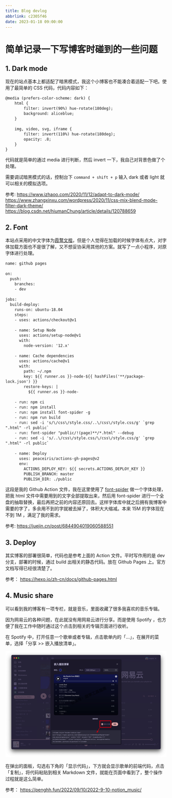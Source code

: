 ```yaml
---
title: Blog devlog
abbrlink: c2305f46
date: 2023-01-18 09:00:00
---
```


# 简单记录一下写博客时碰到的一些问题

## 1. Dark mode

现在的站点基本上都适配了暗黑模式，我这个小博客也不能凑合着适配一下吧。使用了最简单的 CSS 代码，代码内容如下：

```
@media (prefers-color-scheme: dark) {
    html {
        filter: invert(90%) hue-rotate(180deg);
        background: aliceblue;
    }

    img, video, svg, iframe {
        filter: invert(110%) hue-rotate(180deg);
        opacity: .8;
    }
}
```

代码就是简单的通过 media 进行判断，然后 invert 一下，我自己对背景色做了个处理。

需要调试暗黑模式的话，控制台下 `command + shift + p` 输入 dark 或者 light 就可以相关的模拟选项。

参考:
https://www.izhaoo.com/2020/11/12/adapt-to-dark-mode/
https://www.zhangxinxu.com/wordpress/2020/11/css-mix-blend-mode-filter-dark-theme/
https://blog.csdn.net/hiumanChung/article/details/120788659

## 2. Font

本站点采用的中文字体为[霞鹜文楷](https://github.com/lxgw/LxgwWenKai)，但是个人觉得在加载的时候字体有点大，对字体加载方面也不是很了解，又不想妥协采用其他的方案。就写了一点小程序，对原字体进行处理。

```
name: github pages

on:
  push:
    branches:
    - dev

jobs:
  build-deploy:
    runs-on: ubuntu-18.04
    steps:
    - uses: actions/checkout@v1

    - name: Setup Node
      uses: actions/setup-node@v1
      with:
        node-version: '12.x'

    - name: Cache dependencies
      uses: actions/cache@v1
      with:
        path: ~/.npm
        key: ${{ runner.os }}-node-${{ hashFiles('**/package-lock.json') }}
        restore-keys: |
          ${{ runner.os }}-node-

    - run: npm ci
    - run: npm install
    - run: npm install font-spider -g
    - run: npm run build
    - run: sed -i 's/\/css\/style.css/..\/css\/style.css/g' `grep ".html" -rl public`
    - run: font-spider "public/!(page)**/*.html" --debug
    - run: sed -i 's/..\/css\/style.css/\/css\/style.css/g' `grep ".html" -rl public`

    - name: Deploy
      uses: peaceiris/actions-gh-pages@v2
      env:
        ACTIONS_DEPLOY_KEY: ${{ secrets.ACTIONS_DEPLOY_KEY }}
        PUBLISH_BRANCH: master
        PUBLISH_DIR: ./public
```

这段是我的 Github Action 文件，我在这里使用了 [font-spider](https://github.com/aui/font-spider) 做一个字体处理，把我 html 文件中需要用到的文字全部提取出来，然后用 font-spider 进行一个全盘的抽取替换，最后再把之前的内容还原回去。这样字体库中就之后拥有我博客中需要的字了，多余用不到的字就被去掉了，体积大大缩减。本来 15M 的字体现在不到 1M ，满足了我的需求。

参考:
https://juejin.cn/post/6844904019060588551

## 3. Deploy

其实博客的部署很简单，代码也是参考上面的 Action 文件。平时写作用的是 dev 分支，部署的时候，通过 build 出相关的静态代码。放在 Github Pages 上。官方文档写得已经很清楚了。

参考：
https://hexo.io/zh-cn/docs/github-pages.html


## 4. Music share

可以看到我的博客有一项专栏，就是音乐，里面收藏了很多我喜欢的音乐专辑。

因为网易云的各种问题，在此就没有用网易云进行分享。而是使用 Spotify ，也方便了我在工作中随时通过这个点击到相关的专辑页面进行收听。

在 Spotify 中，打开任意一个歌单或者专辑，点击歌单内的「…」，在展开的菜单，选择「分享 >> 嵌入播放清单」。

![example](/article_photo/spotify-example.jpeg)

在弹出的面板，勾选右下角的「显示代码」，下方就会显示歌单的前端代码，点击「复制」，将代码粘贴到相关 Markdown 文件，就能在页面中看到了，整个操作过程就是这么简单。

参考：
https://penghh.fun/2022/09/10/2022-9-10-notion_music/
